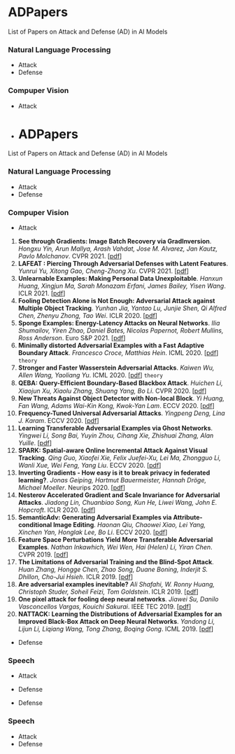 # ADPapers
List of Papers on Attack and Defense (AD) in AI Models


### Natural Language Processing
- Attack
- Defense

### Compuper Vision
- Attack
- # ADPapers
List of Papers on Attack and Defense (AD) in AI Models


### Natural Language Processing
- Attack
- Defense

### Compuper Vision
- Attack
1. **See through Gradients: Image Batch Recovery via GradInversion**. *Hongxu Yin, Arun Mallya, Arash Vahdat, Jose M. Alvarez, Jan Kautz, Pavlo Molchanov*. CVPR 2021. [[pdf](https://openaccess.thecvf.com/content/CVPR2021/papers/Yin_See_Through_Gradients_Image_Batch_Recovery_via_GradInversion_CVPR_2021_paper.pdf)]
2. **LAFEAT : Piercing Through Adversarial Defenses with Latent Features**. *Yunrui Yu, Xitong Gao, Cheng-Zhong Xu*. CVPR 2021. [[pdf](https://openaccess.thecvf.com/content/CVPR2021/papers/Yu_LAFEAT_Piercing_Through_Adversarial_Defenses_With_Latent_Features_CVPR_2021_paper.pdf)]
3. **Unlearnable Examples: Making Personal Data Unexploitable**. *Hanxun Huang, Xingjun Ma, Sarah Monazam Erfani, James Bailey, Yisen Wang*. ICLR 2021. [[pdf](https://arxiv.org/pdf/2101.04898.pdf)]
4. **Fooling Detection Alone is Not Enough: Adversarial Attack against Multiple Object Tracking**. *Yunhan Jia, Yantao Lu, Junjie Shen, Qi Alfred Chen, Zhenyu Zhong, Tao Wei*. ICLR 2020. [[pdf](https://par.nsf.gov/servlets/purl/10156929)]
5. **Sponge Examples: Energy-Latency Attacks on Neural Networks**. *Ilia Shumailov, Yiren Zhao, Daniel Bates, Nicolas Papernot, Robert Mullins, Ross Anderson*. Euro S&P 2021. [[pdf](https://arxiv.org/pdf/2006.03463.pdf)]
6. **Minimally distorted Adversarial Examples with a Fast Adaptive Boundary Attack**. *Francesco Croce, Matthias Hein*. ICML 2020. [[pdf](http://proceedings.mlr.press/v119/croce20a/croce20a.pdf)] `theory`
7. **Stronger and Faster Wasserstein Adversarial Attacks**. *Kaiwen Wu, Allen Wang, Yaoliang Yu*. ICML 2020. [[pdf](http://proceedings.mlr.press/v119/wu20d/wu20d.pdf)]  `theory`
8. **QEBA: Query-Efﬁcient Boundary-Based Blackbox Attack**. *Huichen Li, Xiaojun Xu, Xiaolu Zhang, Shuang Yang, Bo Li*. CVPR 2020. [[pdf](https://openaccess.thecvf.com/content_CVPR_2020/papers/Li_QEBA_Query-Efficient_Boundary-Based_Blackbox_Attack_CVPR_2020_paper.pdf)]
9. **New Threats Against Object Detector with Non-local Block**. *Yi Huang, Fan Wang, Adams Wai-Kin Kong, Kwok-Yan Lam*. ECCV 2020. [[pdf](https://link.springer.com/content/pdf/10.1007%2F978-3-030-58565-5_29.pdf)]
10. **Frequency-Tuned Universal Adversarial Attacks**. *Yingpeng Deng, Lina J. Karam*. ECCV 2020. [[pdf](https://arxiv.org/pdf/2003.05549.pdf)]
11. **Learning Transferable Adversarial Examples via Ghost Networks**. *Yingwei Li, Song Bai, Yuyin Zhou, Cihang Xie, Zhishuai Zhang, Alan Yuille*. [[pdf](https://www.cs.jhu.edu/~alanlab/Pubs19/li2019learning.pdf)]
12. **SPARK: Spatial-aware Online Incremental Attack Against Visual Tracking**. *Qing Guo, Xiaofei Xie, Felix Juefei-Xu, Lei Ma, Zhongguo Li, Wanli Xue, Wei Feng, Yang Liu*. ECCV 2020. [[pdf](https://link.springer.com/content/pdf/10.1007/978-3-030-58595-2_13.pdf)]
13. **Inverting Gradients - How easy is it to break privacy in federated learning?**. *Jonas Geiping, Hartmut Bauermeister, Hannah Dröge, Michael Moeller*. Neurips 2020. [[pdf](https://proceedings.neurips.cc/paper/2020/file/c4ede56bbd98819ae6112b20ac6bf145-Paper.pdf)]
14. **Nesterov Accelerated Gradient and Scale Invariance for Adversarial Attacks**. *Jiadong Lin, Chuanbiao Song, Kun He, Liwei Wang, John E. Hopcroft*. ICLR 2020. [[pdf](https://proceedings.neurips.cc/paper/2020/file/c4ede56bbd98819ae6112b20ac6bf145-Paper.pdf)]
15. **SemanticAdv: Generating Adversarial Examples via Attribute-conditional Image Editing**. *Haonan Qiu, Chaowei Xiao, Lei Yang, Xinchen Yan, Honglak Lee, Bo Li*. ECCV 2020. [[pdf](https://link.springer.com/content/pdf/10.1007%2F978-3-030-58568-6_2.pdf)]
16. **Feature Space Perturbations Yield More Transferable Adversarial Examples**. *Nathan Inkawhich, Wei Wen, Hai (Helen) Li, Yiran Chen*. CVPR 2019. [[pdf](https://openaccess.thecvf.com/content_CVPR_2019/papers/Inkawhich_Feature_Space_Perturbations_Yield_More_Transferable_Adversarial_Examples_CVPR_2019_paper.pdf)]
17. **The Limitations of Adversarial Training and the Blind-Spot Attack**. *Huan Zhang, Hongge Chen, Zhao Song, Duane Boning, Inderjit S. Dhillon, Cho-Jui Hsieh*. ICLR 2019. [[pdf](https://arxiv.org/pdf/1901.04684.pdf)]
18. **Are adversarial examples inevitable?** *Ali Shafahi, W. Ronny Huang, Christoph Studer, Soheil Feizi, Tom Goldstein*. ICLR 2019. [[pdf](https://arxiv.org/pdf/1809.02104.pdf)]
19. **One pixel attack for fooling deep neural networks**. *Jiawei Su, Danilo Vasconcellos Vargas, Kouichi Sakurai*. IEEE TEC 2019. [[pdf](https://ieeexplore.ieee.org/stamp/stamp.jsp?tp=&arnumber=8601309)]
20. **NATTACK: Learning the Distributions of Adversarial Examples for an Improved Black-Box Attack on Deep Neural Networks**. *Yandong Li, Lijun Li, Liqiang Wang, Tong Zhang, Boqing Gong*. ICML 2019. [[pdf](http://proceedings.mlr.press/v97/li19g/li19g.pdf)]
- Defense

### Speech
- Attack
- Defense

- Defense

### Speech
- Attack
- Defense
